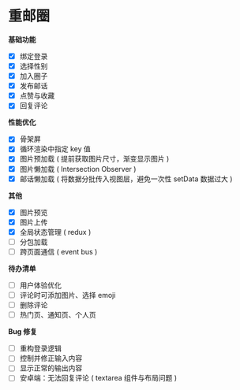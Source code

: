 # 重邮圈

**基础功能**

- [x] 绑定登录
- [x] 选择性别
- [x] 加入圈子
- [x] 发布邮话
- [x] 点赞与收藏
- [x] 回复评论

**性能优化**

- [x] 骨架屏
- [x] 循环渲染中指定 key 值
- [x] 图片预加载 ( 提前获取图片尺寸，渐变显示图片 )
- [x] 图片懒加载 ( Intersection Observer )
- [x] 邮话懒加载 ( 将数据分批传入视图层，避免一次性 setData 数据过大 )

**其他**

- [x] 图片预览
- [x] 图片上传
- [x] 全局状态管理 ( redux )
- [ ] 分包加载
- [ ] 跨页面通信 ( event bus )

**待办清单**

- [ ] 用户体验优化
- [ ] 评论时可添加图片、选择 emoji
- [ ] 删除评论
- [ ] 热门页、通知页、个人页

**Bug 修复** 

- [ ] 重构登录逻辑
- [ ] 控制并修正输入内容
- [ ] 显示正常的输出内容
- [ ] 安卓端：无法回复评论 ( textarea 组件与布局问题 )

